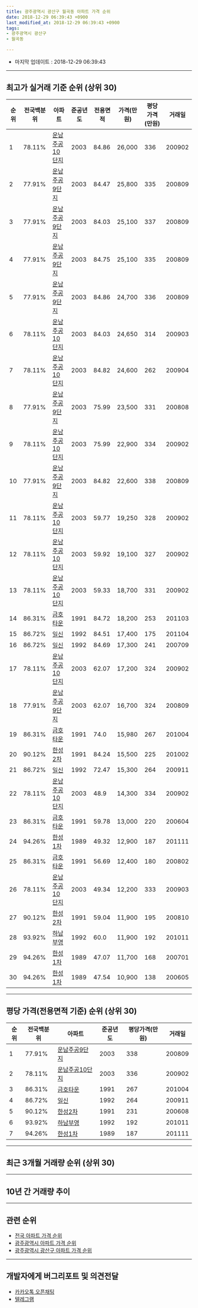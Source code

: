```yaml
---
title: 광주광역시 광산구 월곡동 아파트 가격 순위
date: 2018-12-29 06:39:43 +0900
last_modified_at: 2018-12-29 06:39:43 +0900
tags:
- 광주광역시 광산구
- 월곡동

---
```


* 마지막 업데이트 : 2018-12-29 06:39:43

---

## 최고가 실거래 기준 순위 (상위 30)


|순위|전국백분위|아파트|준공년도|전용면적|가격(만원)|평당가격(만원)|거래일|
|---|---|---|---|---|---|---|---|
|1|78.11%|[운남주공10단지](https://search.naver.com/search.naver?query=%EA%B4%91%EC%A3%BC%EA%B4%91%EC%97%AD%EC%8B%9C+%EA%B4%91%EC%82%B0%EA%B5%AC+%EC%9B%94%EA%B3%A1%EB%8F%99+%EC%9A%B4%EB%82%A8%EC%A3%BC%EA%B3%B510%EB%8B%A8%EC%A7%80)|2003|84.86|26,000|336|200902|
|2|77.91%|[운남주공9단지](https://search.naver.com/search.naver?query=%EA%B4%91%EC%A3%BC%EA%B4%91%EC%97%AD%EC%8B%9C+%EA%B4%91%EC%82%B0%EA%B5%AC+%EC%9B%94%EA%B3%A1%EB%8F%99+%EC%9A%B4%EB%82%A8%EC%A3%BC%EA%B3%B59%EB%8B%A8%EC%A7%80)|2003|84.47|25,800|335|200809|
|3|77.91%|[운남주공9단지](https://search.naver.com/search.naver?query=%EA%B4%91%EC%A3%BC%EA%B4%91%EC%97%AD%EC%8B%9C+%EA%B4%91%EC%82%B0%EA%B5%AC+%EC%9B%94%EA%B3%A1%EB%8F%99+%EC%9A%B4%EB%82%A8%EC%A3%BC%EA%B3%B59%EB%8B%A8%EC%A7%80)|2003|84.03|25,100|337|200809|
|4|77.91%|[운남주공9단지](https://search.naver.com/search.naver?query=%EA%B4%91%EC%A3%BC%EA%B4%91%EC%97%AD%EC%8B%9C+%EA%B4%91%EC%82%B0%EA%B5%AC+%EC%9B%94%EA%B3%A1%EB%8F%99+%EC%9A%B4%EB%82%A8%EC%A3%BC%EA%B3%B59%EB%8B%A8%EC%A7%80)|2003|84.75|25,100|335|200809|
|5|77.91%|[운남주공9단지](https://search.naver.com/search.naver?query=%EA%B4%91%EC%A3%BC%EA%B4%91%EC%97%AD%EC%8B%9C+%EA%B4%91%EC%82%B0%EA%B5%AC+%EC%9B%94%EA%B3%A1%EB%8F%99+%EC%9A%B4%EB%82%A8%EC%A3%BC%EA%B3%B59%EB%8B%A8%EC%A7%80)|2003|84.86|24,700|336|200809|
|6|78.11%|[운남주공10단지](https://search.naver.com/search.naver?query=%EA%B4%91%EC%A3%BC%EA%B4%91%EC%97%AD%EC%8B%9C+%EA%B4%91%EC%82%B0%EA%B5%AC+%EC%9B%94%EA%B3%A1%EB%8F%99+%EC%9A%B4%EB%82%A8%EC%A3%BC%EA%B3%B510%EB%8B%A8%EC%A7%80)|2003|84.03|24,650|314|200903|
|7|78.11%|[운남주공10단지](https://search.naver.com/search.naver?query=%EA%B4%91%EC%A3%BC%EA%B4%91%EC%97%AD%EC%8B%9C+%EA%B4%91%EC%82%B0%EA%B5%AC+%EC%9B%94%EA%B3%A1%EB%8F%99+%EC%9A%B4%EB%82%A8%EC%A3%BC%EA%B3%B510%EB%8B%A8%EC%A7%80)|2003|84.82|24,600|262|200904|
|8|77.91%|[운남주공9단지](https://search.naver.com/search.naver?query=%EA%B4%91%EC%A3%BC%EA%B4%91%EC%97%AD%EC%8B%9C+%EA%B4%91%EC%82%B0%EA%B5%AC+%EC%9B%94%EA%B3%A1%EB%8F%99+%EC%9A%B4%EB%82%A8%EC%A3%BC%EA%B3%B59%EB%8B%A8%EC%A7%80)|2003|75.99|23,500|331|200808|
|9|78.11%|[운남주공10단지](https://search.naver.com/search.naver?query=%EA%B4%91%EC%A3%BC%EA%B4%91%EC%97%AD%EC%8B%9C+%EA%B4%91%EC%82%B0%EA%B5%AC+%EC%9B%94%EA%B3%A1%EB%8F%99+%EC%9A%B4%EB%82%A8%EC%A3%BC%EA%B3%B510%EB%8B%A8%EC%A7%80)|2003|75.99|22,900|334|200902|
|10|77.91%|[운남주공9단지](https://search.naver.com/search.naver?query=%EA%B4%91%EC%A3%BC%EA%B4%91%EC%97%AD%EC%8B%9C+%EA%B4%91%EC%82%B0%EA%B5%AC+%EC%9B%94%EA%B3%A1%EB%8F%99+%EC%9A%B4%EB%82%A8%EC%A3%BC%EA%B3%B59%EB%8B%A8%EC%A7%80)|2003|84.82|22,600|338|200809|
|11|78.11%|[운남주공10단지](https://search.naver.com/search.naver?query=%EA%B4%91%EC%A3%BC%EA%B4%91%EC%97%AD%EC%8B%9C+%EA%B4%91%EC%82%B0%EA%B5%AC+%EC%9B%94%EA%B3%A1%EB%8F%99+%EC%9A%B4%EB%82%A8%EC%A3%BC%EA%B3%B510%EB%8B%A8%EC%A7%80)|2003|59.77|19,250|328|200902|
|12|78.11%|[운남주공10단지](https://search.naver.com/search.naver?query=%EA%B4%91%EC%A3%BC%EA%B4%91%EC%97%AD%EC%8B%9C+%EA%B4%91%EC%82%B0%EA%B5%AC+%EC%9B%94%EA%B3%A1%EB%8F%99+%EC%9A%B4%EB%82%A8%EC%A3%BC%EA%B3%B510%EB%8B%A8%EC%A7%80)|2003|59.92|19,100|327|200902|
|13|78.11%|[운남주공10단지](https://search.naver.com/search.naver?query=%EA%B4%91%EC%A3%BC%EA%B4%91%EC%97%AD%EC%8B%9C+%EA%B4%91%EC%82%B0%EA%B5%AC+%EC%9B%94%EA%B3%A1%EB%8F%99+%EC%9A%B4%EB%82%A8%EC%A3%BC%EA%B3%B510%EB%8B%A8%EC%A7%80)|2003|59.33|18,700|331|200902|
|14|86.31%|[금호타운](https://search.naver.com/search.naver?query=%EA%B4%91%EC%A3%BC%EA%B4%91%EC%97%AD%EC%8B%9C+%EA%B4%91%EC%82%B0%EA%B5%AC+%EC%9B%94%EA%B3%A1%EB%8F%99+%EA%B8%88%ED%98%B8%ED%83%80%EC%9A%B4)|1991|84.72|18,200|253|201103|
|15|86.72%|[일신](https://search.naver.com/search.naver?query=%EA%B4%91%EC%A3%BC%EA%B4%91%EC%97%AD%EC%8B%9C+%EA%B4%91%EC%82%B0%EA%B5%AC+%EC%9B%94%EA%B3%A1%EB%8F%99+%EC%9D%BC%EC%8B%A0)|1992|84.51|17,400|175|201104|
|16|86.72%|[일신](https://search.naver.com/search.naver?query=%EA%B4%91%EC%A3%BC%EA%B4%91%EC%97%AD%EC%8B%9C+%EA%B4%91%EC%82%B0%EA%B5%AC+%EC%9B%94%EA%B3%A1%EB%8F%99+%EC%9D%BC%EC%8B%A0)|1992|84.69|17,300|241|200709|
|17|78.11%|[운남주공10단지](https://search.naver.com/search.naver?query=%EA%B4%91%EC%A3%BC%EA%B4%91%EC%97%AD%EC%8B%9C+%EA%B4%91%EC%82%B0%EA%B5%AC+%EC%9B%94%EA%B3%A1%EB%8F%99+%EC%9A%B4%EB%82%A8%EC%A3%BC%EA%B3%B510%EB%8B%A8%EC%A7%80)|2003|62.07|17,200|324|200902|
|18|77.91%|[운남주공9단지](https://search.naver.com/search.naver?query=%EA%B4%91%EC%A3%BC%EA%B4%91%EC%97%AD%EC%8B%9C+%EA%B4%91%EC%82%B0%EA%B5%AC+%EC%9B%94%EA%B3%A1%EB%8F%99+%EC%9A%B4%EB%82%A8%EC%A3%BC%EA%B3%B59%EB%8B%A8%EC%A7%80)|2003|62.07|16,700|324|200809|
|19|86.31%|[금호타운](https://search.naver.com/search.naver?query=%EA%B4%91%EC%A3%BC%EA%B4%91%EC%97%AD%EC%8B%9C+%EA%B4%91%EC%82%B0%EA%B5%AC+%EC%9B%94%EA%B3%A1%EB%8F%99+%EA%B8%88%ED%98%B8%ED%83%80%EC%9A%B4)|1991|74.0|15,980|267|201004|
|20|90.12%|[한성2차](https://search.naver.com/search.naver?query=%EA%B4%91%EC%A3%BC%EA%B4%91%EC%97%AD%EC%8B%9C+%EA%B4%91%EC%82%B0%EA%B5%AC+%EC%9B%94%EA%B3%A1%EB%8F%99+%ED%95%9C%EC%84%B12%EC%B0%A8)|1991|84.24|15,500|225|201002|
|21|86.72%|[일신](https://search.naver.com/search.naver?query=%EA%B4%91%EC%A3%BC%EA%B4%91%EC%97%AD%EC%8B%9C+%EA%B4%91%EC%82%B0%EA%B5%AC+%EC%9B%94%EA%B3%A1%EB%8F%99+%EC%9D%BC%EC%8B%A0)|1992|72.47|15,300|264|200911|
|22|78.11%|[운남주공10단지](https://search.naver.com/search.naver?query=%EA%B4%91%EC%A3%BC%EA%B4%91%EC%97%AD%EC%8B%9C+%EA%B4%91%EC%82%B0%EA%B5%AC+%EC%9B%94%EA%B3%A1%EB%8F%99+%EC%9A%B4%EB%82%A8%EC%A3%BC%EA%B3%B510%EB%8B%A8%EC%A7%80)|2003|48.9|14,300|334|200902|
|23|86.31%|[금호타운](https://search.naver.com/search.naver?query=%EA%B4%91%EC%A3%BC%EA%B4%91%EC%97%AD%EC%8B%9C+%EA%B4%91%EC%82%B0%EA%B5%AC+%EC%9B%94%EA%B3%A1%EB%8F%99+%EA%B8%88%ED%98%B8%ED%83%80%EC%9A%B4)|1991|59.78|13,000|220|200604|
|24|94.26%|[한성1차](https://search.naver.com/search.naver?query=%EA%B4%91%EC%A3%BC%EA%B4%91%EC%97%AD%EC%8B%9C+%EA%B4%91%EC%82%B0%EA%B5%AC+%EC%9B%94%EA%B3%A1%EB%8F%99+%ED%95%9C%EC%84%B11%EC%B0%A8)|1989|49.32|12,900|187|201111|
|25|86.31%|[금호타운](https://search.naver.com/search.naver?query=%EA%B4%91%EC%A3%BC%EA%B4%91%EC%97%AD%EC%8B%9C+%EA%B4%91%EC%82%B0%EA%B5%AC+%EC%9B%94%EA%B3%A1%EB%8F%99+%EA%B8%88%ED%98%B8%ED%83%80%EC%9A%B4)|1991|56.69|12,400|180|200802|
|26|78.11%|[운남주공10단지](https://search.naver.com/search.naver?query=%EA%B4%91%EC%A3%BC%EA%B4%91%EC%97%AD%EC%8B%9C+%EA%B4%91%EC%82%B0%EA%B5%AC+%EC%9B%94%EA%B3%A1%EB%8F%99+%EC%9A%B4%EB%82%A8%EC%A3%BC%EA%B3%B510%EB%8B%A8%EC%A7%80)|2003|49.34|12,200|333|200903|
|27|90.12%|[한성2차](https://search.naver.com/search.naver?query=%EA%B4%91%EC%A3%BC%EA%B4%91%EC%97%AD%EC%8B%9C+%EA%B4%91%EC%82%B0%EA%B5%AC+%EC%9B%94%EA%B3%A1%EB%8F%99+%ED%95%9C%EC%84%B12%EC%B0%A8)|1991|59.04|11,900|195|200810|
|28|93.92%|[하남부영](https://search.naver.com/search.naver?query=%EA%B4%91%EC%A3%BC%EA%B4%91%EC%97%AD%EC%8B%9C+%EA%B4%91%EC%82%B0%EA%B5%AC+%EC%9B%94%EA%B3%A1%EB%8F%99+%ED%95%98%EB%82%A8%EB%B6%80%EC%98%81)|1992|60.0|11,900|192|201011|
|29|94.26%|[한성1차](https://search.naver.com/search.naver?query=%EA%B4%91%EC%A3%BC%EA%B4%91%EC%97%AD%EC%8B%9C+%EA%B4%91%EC%82%B0%EA%B5%AC+%EC%9B%94%EA%B3%A1%EB%8F%99+%ED%95%9C%EC%84%B11%EC%B0%A8)|1989|47.07|11,700|168|200701|
|30|94.26%|[한성1차](https://search.naver.com/search.naver?query=%EA%B4%91%EC%A3%BC%EA%B4%91%EC%97%AD%EC%8B%9C+%EA%B4%91%EC%82%B0%EA%B5%AC+%EC%9B%94%EA%B3%A1%EB%8F%99+%ED%95%9C%EC%84%B11%EC%B0%A8)|1989|47.54|10,900|138|200605|


---

## 평당 가격(전용면적 기준) 순위 (상위 30)


|순위|전국백분위|아파트|준공년도|평당가격(만원)|거래일|
|---|---|---|---|---|---|
|1|77.91%|[운남주공9단지](https://search.naver.com/search.naver?query=%EA%B4%91%EC%A3%BC%EA%B4%91%EC%97%AD%EC%8B%9C+%EA%B4%91%EC%82%B0%EA%B5%AC+%EC%9B%94%EA%B3%A1%EB%8F%99+%EC%9A%B4%EB%82%A8%EC%A3%BC%EA%B3%B59%EB%8B%A8%EC%A7%80)|2003|338|200809|
|2|78.11%|[운남주공10단지](https://search.naver.com/search.naver?query=%EA%B4%91%EC%A3%BC%EA%B4%91%EC%97%AD%EC%8B%9C+%EA%B4%91%EC%82%B0%EA%B5%AC+%EC%9B%94%EA%B3%A1%EB%8F%99+%EC%9A%B4%EB%82%A8%EC%A3%BC%EA%B3%B510%EB%8B%A8%EC%A7%80)|2003|336|200902|
|3|86.31%|[금호타운](https://search.naver.com/search.naver?query=%EA%B4%91%EC%A3%BC%EA%B4%91%EC%97%AD%EC%8B%9C+%EA%B4%91%EC%82%B0%EA%B5%AC+%EC%9B%94%EA%B3%A1%EB%8F%99+%EA%B8%88%ED%98%B8%ED%83%80%EC%9A%B4)|1991|267|201004|
|4|86.72%|[일신](https://search.naver.com/search.naver?query=%EA%B4%91%EC%A3%BC%EA%B4%91%EC%97%AD%EC%8B%9C+%EA%B4%91%EC%82%B0%EA%B5%AC+%EC%9B%94%EA%B3%A1%EB%8F%99+%EC%9D%BC%EC%8B%A0)|1992|264|200911|
|5|90.12%|[한성2차](https://search.naver.com/search.naver?query=%EA%B4%91%EC%A3%BC%EA%B4%91%EC%97%AD%EC%8B%9C+%EA%B4%91%EC%82%B0%EA%B5%AC+%EC%9B%94%EA%B3%A1%EB%8F%99+%ED%95%9C%EC%84%B12%EC%B0%A8)|1991|231|200608|
|6|93.92%|[하남부영](https://search.naver.com/search.naver?query=%EA%B4%91%EC%A3%BC%EA%B4%91%EC%97%AD%EC%8B%9C+%EA%B4%91%EC%82%B0%EA%B5%AC+%EC%9B%94%EA%B3%A1%EB%8F%99+%ED%95%98%EB%82%A8%EB%B6%80%EC%98%81)|1992|192|201011|
|7|94.26%|[한성1차](https://search.naver.com/search.naver?query=%EA%B4%91%EC%A3%BC%EA%B4%91%EC%97%AD%EC%8B%9C+%EA%B4%91%EC%82%B0%EA%B5%AC+%EC%9B%94%EA%B3%A1%EB%8F%99+%ED%95%9C%EC%84%B11%EC%B0%A8)|1989|187|201111|


---

## 최근 3개월 거래량 순위 (상위 30)


<div style="width:100%;">
    <canvas id="deal_count_ranking" height="250"></canvas>
</div>


<script>
new Chart(document.getElementById("deal_count_ranking"), {
    type: 'horizontalBar',
    data: {
        labels: ['한성1차', '운남주공9단지', '운남주공10단지', '금호타운', '일신', '한성2차', '하남부영'],
        datasets: [{
            label: '실거래 수',
            data: [28, 19, 19, 14, 11, 8, 1],
            borderColor: "rgba(255, 0, 128, 1)",
            backgroundColor: "rgba(255, 0, 128, 0.5)",
            fill: false,
        }]
    },
    options: {
        responsive: true,
        title: {
            display: true,
            text: '최근 3개월 거래량 순위'
        },
        tooltips: {
            mode: 'index',
            intersect: false,
            callbacks: {
                title: function(tooltipItems, data) {
                    return "실거래 수:";
                },
                label: function(tooltipItem, data) {
                    return data.labels[tooltipItem.index] + ": " + tooltipItem.xLabel;
                }
            }
        },
        hover: {
            mode: 'nearest',
            intersect: true
        },
        scales: {
            xAxes: [{
                display: true,
                scaleLabel: {
                    display: true,
                    labelString: '실거래 수'
                },
                ticks: {
                    suggestedMin: 0,
                }
            }],
            yAxes: [{
                display: true,
                ticks: {
                    autoSkip: false,
                    callback: function(value, index, values) {
                        if (value.length > 15)
                            return value.substr(0, 13) + "...";
                        else
                            return value;
                    }
                },
                scaleLabel: {
                    display: false,
                }
            }]
        }
    }
});

</script>


---

## 10년 간 거래량 추이


<div style="width:100%;">
    <canvas id="deal_progress" height="250"></canvas>
</div>

<script>
new Chart(document.getElementById("deal_progress"), {
    type: 'line',
    data: {
        labels: ['200812','200901','200902','200903','200904','200905','200906','200907','200908','200909','200910','200911','200912','201001','201002','201003','201004','201005','201006','201007','201008','201009','201010','201011','201012','201101','201102','201103','201104','201105','201106','201107','201108','201109','201110','201111','201112','201201','201202','201203','201204','201205','201206','201207','201208','201209','201210','201211','201212','201301','201302','201303','201304','201305','201306','201307','201308','201309','201310','201311','201312','201401','201402','201403','201404','201405','201406','201407','201408','201409','201410','201411','201412','201501','201502','201503','201504','201505','201506','201507','201508','201509','201510','201511','201512','201601','201602','201603','201604','201605','201606','201607','201608','201609','201610','201611','201612','201701','201702','201703','201704','201705','201706','201707','201708','201709','201710','201711','201712','201801','201802','201803','201804','201805','201806','201807','201808','201809','201810','201811','201812'],
        datasets: [{
            label: '실거래 수',
            pointRadius: 1,
            data: [33, 37, 250, 282, 98, 76, 44, 58, 71, 62, 91, 49, 50, 56, 52, 57, 55, 39, 34, 56, 42, 68, 85, 52, 42, 51, 49, 58, 59, 56, 43, 39, 69, 56, 50, 33, 35, 45, 52, 59, 32, 28, 35, 33, 21, 40, 58, 43, 33, 42, 56, 57, 58, 61, 59, 28, 42, 45, 69, 51, 54, 38, 59, 62, 51, 46, 32, 35, 30, 39, 32, 30, 29, 56, 40, 62, 34, 43, 35, 42, 37, 36, 44, 36, 30, 27, 23, 29, 31, 26, 29, 38, 39, 37, 45, 37, 27, 12, 38, 44, 40, 42, 39, 28, 32, 46, 34, 27, 21, 38, 30, 59, 34, 38, 32, 31, 51, 62, 51, 36, 13],
            borderColor: "rgba(255, 201, 14, 1)",
            backgroundColor: "rgba(255, 201, 14, 0.5)",
            fill: true,
        }]
    },
    options: {
        responsive: true,
        title: {
            display: true,
            text: '10년간 거래량 추이'
        },
        tooltips: {
            mode: 'index',
            intersect: false,
        },
        hover: {
            mode: 'nearest',
            intersect: true
        },
        scales: {
            xAxes: [{
                display: true,
                scaleLabel: {
                    display: true,
                    labelString: '년/월'
                }
            }],
            yAxes: [{
                display: true,
                ticks: {
                    suggestedMin: 0,
                },
                scaleLabel: {
                    display: true,
                    labelString: '실거래 수'
                }
            }]
        }
    }
});

</script>


---

## 관련 순위

- [전국 아파트 가격 순위](https://inasie.github.io/apt-ranking/전국)
- [광주광역시 아파트 가격 순위](https://inasie.github.io/apt-ranking/광주광역시)
- [광주광역시 광산구 아파트 가격 순위](https://inasie.github.io/apt-ranking/광주광역시-광산구)


---

## 개발자에게 버그리포트 및 의견전달

- [카카오톡 오픈채팅](https://open.kakao.com/o/gLJUAP4)
- [텔레그램](https://t.me/inasie)

